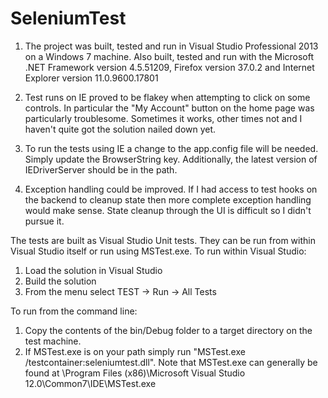 # SeleniumTest
1) The project was built, tested and run in Visual Studio Professional 2013 on a Windows 7 machine.
Also built, tested and run with the Microsoft .NET Framework version 4.5.51209,
Firefox version 37.0.2 and Internet Explorer version 11.0.9600.17801

2) Test runs on IE proved to be flakey when attempting to click on some controls. In particular the "My Account"
button on the home page was particularly troublesome. Sometimes it works, other times not and I haven't quite got
the solution nailed down yet.

3) To run the tests using IE a change to the app.config file will be needed. Simply update the BrowserString key.
Additionally, the latest version of IEDriverServer should be in the path.

4) Exception handling could be improved. If I had access to test hooks on the backend to cleanup state then
more complete exception handling would make sense. State cleanup through the UI is difficult so I didn't pursue it.

The tests are built as Visual Studio Unit tests. They can be run from within Visual Studio itself or run using MSTest.exe.
To run within Visual Studio:
1) Load the solution in Visual Studio
2) Build the solution
3) From the menu select TEST -> Run -> All Tests

To run from the command line:
1) Copy the contents of the bin/Debug folder to a target directory on the test machine.
2) If MSTest.exe is on your path simply run "MSTest.exe /testcontainer:seleniumtest.dll".
Note that MSTest.exe can generally be found at \Program Files (x86)\Microsoft Visual Studio 12.0\Common7\IDE\MSTest.exe
